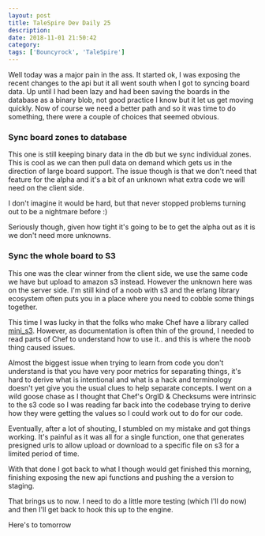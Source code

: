 ```yaml
---
layout: post
title: TaleSpire Dev Daily 25
description:
date: 2018-11-01 21:50:42
category:
tags: ['Bouncyrock', 'TaleSpire']
---
```


Well today was a major pain in the ass. It started ok, I was exposing the recent changes to the api but it all went south when I got to syncing board data. Up until I had been lazy and had been saving the boards in the database as a binary blob, not good practice I know but it let us get moving quickly. Now of course we need a better path and so it was time to do something, there were a couple of choices that seemed obvious.

### Sync board zones to database

This one is still keeping binary data in the db but we sync individual zones. This is cool as we can then pull data on demand which gets us in the direction of large board support. The issue though is that we don't need that feature for the alpha and it's a bit of an unknown what extra code we will need on the client side.

I don't imagine it would be hard, but that never stopped problems turning out to be a nightmare before :)

Seriously though, given how tight it's going to be to get the alpha out as it is we don't need more unknowns.

### Sync the whole board to S3

This one was the clear winner from the client side, we use the same code we have but upload to amazon s3 instead. However the unknown here was on the server side. I'm still kind of a noob with s3 and the erlang library ecosystem often puts you in a place where you need to cobble some things together. 

This time I was lucky in that the folks who make Chef have a library called [mini_s3](https://github.com/chef/mini_s3). However, as documentation is often thin of the ground, I needed to read parts of Chef to understand how to use it.. and this is where the noob thing caused issues. 

Almost the biggest issue when trying to learn from code you don't understand is that you have very poor metrics for separating things, it's hard to derive what is intentional and what is a hack and terminology doesn't yet give you the usual clues to help separate concepts. I went on a wild goose chase as I thought that Chef's OrgID & Checksums were intrinsic to the s3 code so I was reading far back into the codebase trying to derive how they were getting the values so I could work out to do for our code.

Eventually, after a lot of shouting, I stumbled on my mistake and got things working. It's painful as it was all for a single function, one that generates presigned urls to allow upload or download to a specific file on s3 for a limited period of time.

With that done I got back to what I though would get finished this morning, finishing exposing the new api functions and pushing the a version to staging.

That brings us to now. I need to do a little more testing (which I'll do now) and then I'll get back to hook this up to the engine.

Here's to tomorrow

